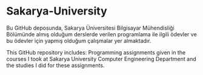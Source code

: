 # Sakarya-University

  Bu GitHub deposunda, Sakarya Üniversitesi Bilgisayar Mühendisliği Bölümünde almış olduğum derslerde verilen programlama ile ilgili ödevler ve bu ödevler için yapmış olduğum çalışmalar yer almaktadır.

  This GitHub repository includes:
Programming assignments given in the courses I took at Sakarya University Computer Engineering Department and the studies I did for these assignments.
